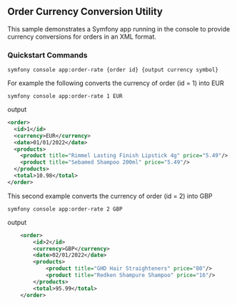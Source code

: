 ## Order Currency Conversion Utility

This sample demonstrates a Symfony app running in the console to provide currency conversions for orders in an XML format.  

### Quickstart Commands
```
symfony console app:order-rate {order id} {output currency symbol}
```

For example the following converts the currency of order (id = 1) into EUR
```
symfony console app:order-rate 1 EUR
```

output
```xml
<order>
  <id>1</id>
  <currency>EUR</currency>
  <date>01/01/2022</date>
  <products>
    <product title="Rimmel Lasting Finish Lipstick 4g" price="5.49"/>
    <product title="Sebamed Shampoo 200ml" price="5.49"/>
  </products>
  <total>10.98</total>
</order>
```



This second example converts the currency of order (id = 2) into GBP
```
symfony console app:order-rate 2 GBP
```
output
```xml
	<order>
		<id>2</id>
		<currency>GBP</currency>
		<date>02/01/2022</date>
		<products>
			<product title="GHD Hair Straighteners" price="80"/>
			<product title="Redken Shampure Shampoo" price="16"/>
		</products>
		<total>95.99</total>
	</order>
```



